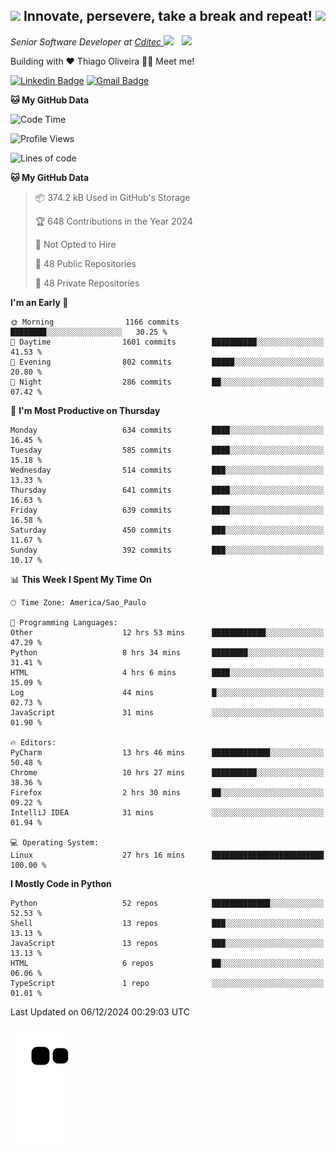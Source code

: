 <h2><img src="https://emojis.slackmojis.com/emojis/images/1531849430/4246/blob-sunglasses.gif?1531849430" width="30"/> Innovate, persevere, take a break and repeat! <img src="https://media.giphy.com/media/12oufCB0MyZ1Go/giphy.gif" width="50"></h2>
<img align='right' src="https://media.giphy.com/media/M9gbBd9nbDrOTu1Mqx/giphy.gif" width="230">
<p><em>Senior Software Developer at <a href="https://www.cditec.com.br/">Cditec
</a><img src="https://media.giphy.com/media/WUlplcMpOCEmTGBtBW/giphy.gif" width="30"> 
</em></p>



Building with ❤️ Thiago Oliveira 👋🏽 Meet me!

[![Linkedin Badge](https://img.shields.io/badge/-Thiago-blue?style=flat-square&logo=Linkedin&logoColor=white&link=https://www.linkedin.com/in/tgmarinho/)](https://www.linkedin.com/in/thiagoceconelo/) 
[![Gmail Badge](https://img.shields.io/badge/-thiceconelo@gmail.com-c14438?style=flat-square&logo=Gmail&logoColor=white&link=mailto:thiceconelo@gmail.com)](mailto:thiceconelo@gmail.com)

</em></p>

<!-- <span style="height ">
![Anurag's GitHub stats](https://github-readme-stats.vercel.app/api?username=arthurspk&show_icons=true&theme=tokyonight)
</span> -->

**🐱 My GitHub Data** 
<!--START_SECTION:waka-->
![Code Time](http://img.shields.io/badge/Code%20Time-2%2C246%20hrs%202%20mins-blue)

![Profile Views](http://img.shields.io/badge/Profile%20Views-0-blue)

![Lines of code](https://img.shields.io/badge/From%20Hello%20World%20I%27ve%20Written-5.2%20million%20lines%20of%20code-blue)

**🐱 My GitHub Data** 

> 📦 374.2 kB Used in GitHub's Storage 
 > 
> 🏆 648 Contributions in the Year 2024
 > 
> 🚫 Not Opted to Hire
 > 
> 📜 48 Public Repositories 
 > 
> 🔑 48 Private Repositories 
 > 
**I'm an Early 🐤** 

```text
🌞 Morning                1166 commits        ████████░░░░░░░░░░░░░░░░░   30.25 % 
🌆 Daytime                1601 commits        ██████████░░░░░░░░░░░░░░░   41.53 % 
🌃 Evening                802 commits         █████░░░░░░░░░░░░░░░░░░░░   20.80 % 
🌙 Night                  286 commits         ██░░░░░░░░░░░░░░░░░░░░░░░   07.42 % 
```
📅 **I'm Most Productive on Thursday** 

```text
Monday                   634 commits         ████░░░░░░░░░░░░░░░░░░░░░   16.45 % 
Tuesday                  585 commits         ████░░░░░░░░░░░░░░░░░░░░░   15.18 % 
Wednesday                514 commits         ███░░░░░░░░░░░░░░░░░░░░░░   13.33 % 
Thursday                 641 commits         ████░░░░░░░░░░░░░░░░░░░░░   16.63 % 
Friday                   639 commits         ████░░░░░░░░░░░░░░░░░░░░░   16.58 % 
Saturday                 450 commits         ███░░░░░░░░░░░░░░░░░░░░░░   11.67 % 
Sunday                   392 commits         ███░░░░░░░░░░░░░░░░░░░░░░   10.17 % 
```


📊 **This Week I Spent My Time On** 

```text
🕑︎ Time Zone: America/Sao_Paulo

💬 Programming Languages: 
Other                    12 hrs 53 mins      ████████████░░░░░░░░░░░░░   47.29 % 
Python                   8 hrs 34 mins       ████████░░░░░░░░░░░░░░░░░   31.41 % 
HTML                     4 hrs 6 mins        ████░░░░░░░░░░░░░░░░░░░░░   15.09 % 
Log                      44 mins             █░░░░░░░░░░░░░░░░░░░░░░░░   02.73 % 
JavaScript               31 mins             ░░░░░░░░░░░░░░░░░░░░░░░░░   01.90 % 

🔥 Editors: 
PyCharm                  13 hrs 46 mins      █████████████░░░░░░░░░░░░   50.48 % 
Chrome                   10 hrs 27 mins      ██████████░░░░░░░░░░░░░░░   38.36 % 
Firefox                  2 hrs 30 mins       ██░░░░░░░░░░░░░░░░░░░░░░░   09.22 % 
IntelliJ IDEA            31 mins             ░░░░░░░░░░░░░░░░░░░░░░░░░   01.94 % 

💻 Operating System: 
Linux                    27 hrs 16 mins      █████████████████████████   100.00 % 
```

**I Mostly Code in Python** 

```text
Python                   52 repos            █████████████░░░░░░░░░░░░   52.53 % 
Shell                    13 repos            ███░░░░░░░░░░░░░░░░░░░░░░   13.13 % 
JavaScript               13 repos            ███░░░░░░░░░░░░░░░░░░░░░░   13.13 % 
HTML                     6 repos             ██░░░░░░░░░░░░░░░░░░░░░░░   06.06 % 
TypeScript               1 repo              ░░░░░░░░░░░░░░░░░░░░░░░░░   01.01 % 
```




 Last Updated on 06/12/2024 00:29:03 UTC
<!--END_SECTION:waka-->

![Snake animation](https://github.com/rafaballerini/rafaballerini/blob/output/github-contribution-grid-snake.svg)


<!---
ceconelo/ceconelo is a ✨ special ✨ repository because its `README.md` (this file) appears on your GitHub profile.
You can click the Preview link to take a look at your changes.
--->
